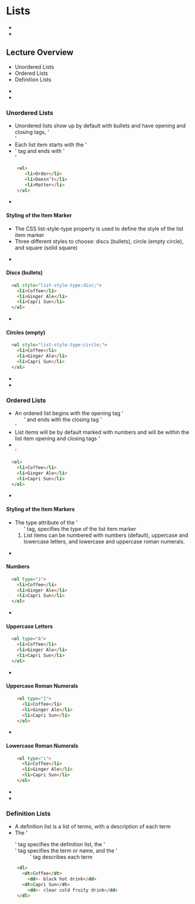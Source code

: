 # Lists


-
-
## Lecture Overview
* Unordered Lists
* Ordered Lists
* Definition Lists


-
-
### Unordered Lists
* Unordered lists show up by default with bullets and have opening and closing tags, '<ul></ul>'
* Each list item starts with the '<li>' tag and ends with '</li>'

```HTML
    <ul>
       <li>Order</li>
       <li>Doesn’t</li>
       <li>Matter</li>
    </ul>
```
-
#### Styling of the Item Marker
* The CSS list-style-type property is used to define the style of the list item marker
* Three different styles to choose: discs (bullets), circle (empty circle), and square (solid square)

-
#### Discs (bullets)
```HTML
  <ul style="list-style-type:disc;">
    <li>Coffee</li>
    <li>Ginger Ale</li>
    <li>Capri Sun</li>
  </ul>
```


-
#### Circles (empty)
```HTML
  <ul style="list-style-type:circle;">
    <li>Coffee</li>
    <li>Ginger Ale</li>
    <li>Capri Sun</li>
  </ul>
```


-
-
### Ordered Lists
* An ordered list begins with the opening tag '<ol>' and ends with the closing tag '</ol>'
* List items will be by default marked with numbers and will be within the  list item opening and closing tags '<li></li>'

```HTML
  <ol>
    <li>Coffee</li>
    <li>Ginger Ale</li>
    <li>Capri Sun</li>
  </ol>
```
-
#### Styling of the Item Markers
* The type attribute of the '<ol>' tag, specifies the type of the list item marker
* List items can be numbered with numbers (default), uppercase and lowercase letters, and lowercase and uppercase roman numerals.


-
#### Numbers
```HTML
  <ol type="1">
    <li>Coffee</li>
    <li>Ginger Ale</li>
    <li>Capri Sun</li>
  </ol>
```


-
#### Uppercase Letters
```HTML
  <ol type="A">
    <li>Coffee</li>
    <li>Ginger Ale</li>
    <li>Capri Sun</li>
  </ol>
```



-
#### Uppercase Roman Numerals
```HTML
    <ol type="I">
      <li>Coffee</li>
      <li>Ginger Ale</li>
      <li>Capri Sun</li>
    </ol>
```


-
#### Lowercase Roman Numerals
```HTML
    <ol type="i">
      <li>Coffee</li>
      <li>Ginger Ale</li>
      <li>Capri Sun</li>
    </ol>
```




-
-
### Definition Lists
* A definition list is a list of terms, with a description of each term
* The '<dl>' tag specifies the definition list, the '<dt>' tag specifies the term or name, and the '<dd>' tag describes each term

```HTML
    <dl>
      <dt>Coffee</dt>
        <dd>- black hot drink</dd>
      <dt>Capri Sun</dt>
        <dd>- clear cold fruity drink</dd>
    </dl>
```
